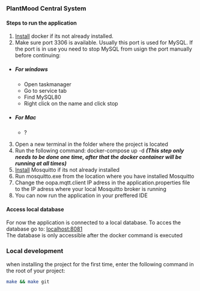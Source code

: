 ### PlantMood Central System

#### Steps to run the application

1.  [Install](https://hub.docker.com/editions/community/docker-ce-desktop-windows/) docker if its not already installed. 
2.  Make sure port 3306 is available. Usually this port is used for MySQL. If the port is in use you need to stop MySQL from usign the port manually before continuing:
- ##### *For windows*
  - Open taskmanager
  - Go to service tab
  - Find MySQL80
  - Right click on the name and click stop
- ##### *For Mac*
  - ?
3. Open a new terminal in the folder where the project is located
4. Run the following command: docker-compose up -d  ***(This step only needs to be done one time, after that the docker container will be running at all times)***
5. [Install](https://mosquitto.org/download/) Mosquitto if its not already installed
6. Run mosquitto.exe from the location where you have installed Mosquitto
7. Change the oopa.mqtt.client IP adress in the application.properties file to the IP adress where your local Mosquitto broker is running
5. You can now run the application in your preffered IDE

#### Access local database
For now the application is connected to a local database. To acces the database go to: [localhost:8081](localhost:8081)     
  The database is only accessible after the docker command is executed
  
### Local development
when installing the project for the first time, enter the following command in the root of your project:
```bash
make && make git
```